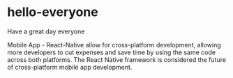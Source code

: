 # hello-everyone

Have a great day everyone

Mobile App - React-Native allow for cross-platform development, allowing more developers to cut expenses and save time by using the same code across both platforms. The React Native framework is considered the future of cross-platform mobile app development. 
